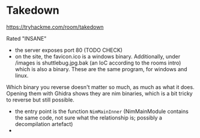 # Takedown

https://tryhackme.com/room/takedown

Rated "INSANE"

- the server exposes port 80 (TODO CHECK)
- on the site, the favicon.ico is a windows binary. Additionally, under /images is shuttlebug.jpg.bak (an IoC according to the rooms intro) which is also a binary. These are the same program, for windows and linux.

Which binary you reverse doesn't matter so much, as much as what it does. Opening them with Ghidra shows they are nim binaries, which is a bit tricky to reverse but still possible.

- the entry point is the function `NimMainInner` (NimMainModule contains the same code, not sure what the relationship is; possibly a decompilation artefact)
- 